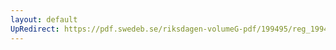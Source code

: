 ```yaml
---
layout: default
UpRedirect: https://pdf.swedeb.se/riksdagen-volumeG-pdf/199495/reg_199495/reg_199495_0436.pdf
---
```

